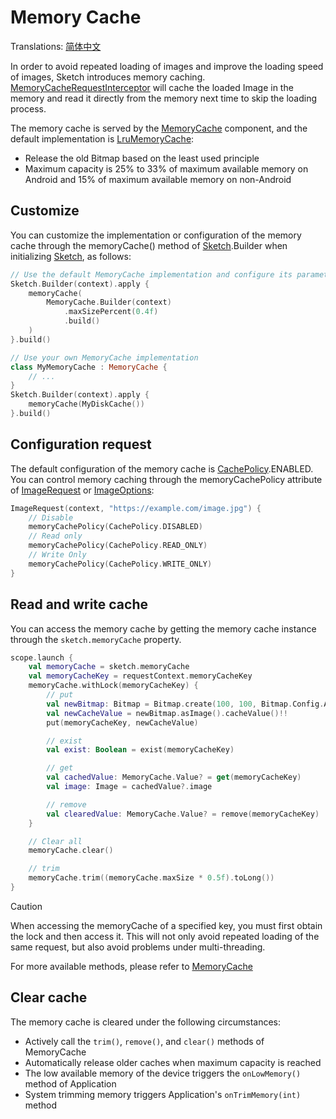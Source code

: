 # Memory Cache

Translations: [简体中文](memory_cache.zh.md)

In order to avoid repeated loading of images and improve the loading speed of images, Sketch
introduces memory caching. [MemoryCacheRequestInterceptor] will cache the loaded Image in the memory
and read it directly from the memory next time to skip the loading process.

The memory cache is served by the [MemoryCache] component, and the default implementation
is [LruMemoryCache]:

* Release the old Bitmap based on the least used principle
* Maximum capacity is 25% to 33% of maximum available memory on Android and 15% of maximum available
  memory on non-Android

## Customize

You can customize the implementation or configuration of the memory cache through the memoryCache()
method of [Sketch].Builder when initializing [Sketch], as follows:

```kotlin
// Use the default MemoryCache implementation and configure its parameters
Sketch.Builder(context).apply {
    memoryCache(
        MemoryCache.Builder(context)
            .maxSizePercent(0.4f)
            .build()
    )
}.build()

// Use your own MemoryCache implementation
class MyMemoryCache : MemoryCache {
    // ...
}
Sketch.Builder(context).apply {
    memoryCache(MyDiskCache())
}.build()
```

## Configuration request

The default configuration of the memory cache is [CachePolicy].ENABLED. You can control memory
caching through the memoryCachePolicy
attribute of [ImageRequest] or [ImageOptions]:

```kotlin
ImageRequest(context, "https://example.com/image.jpg") {
    // Disable
    memoryCachePolicy(CachePolicy.DISABLED)
    // Read only
    memoryCachePolicy(CachePolicy.READ_ONLY)
    // Write Only
    memoryCachePolicy(CachePolicy.WRITE_ONLY)
}
```

## Read and write cache

You can access the memory cache by getting the memory cache instance through
the `sketch.memoryCache` property.

```kotlin
scope.launch {
    val memoryCache = sketch.memoryCache
    val memoryCacheKey = requestContext.memoryCacheKey
    memoryCache.withLock(memoryCacheKey) {
        // put
        val newBitmap: Bitmap = Bitmap.create(100, 100, Bitmap.Config.ARGB_8888)
        val newCacheValue = newBitmap.asImage().cacheValue()!!
        put(memoryCacheKey, newCacheValue)

        // exist
        val exist: Boolean = exist(memoryCacheKey)

        // get
        val cachedValue: MemoryCache.Value? = get(memoryCacheKey)
        val image: Image = cachedValue?.image

        // remove
        val clearedValue: MemoryCache.Value? = remove(memoryCacheKey)
    }

    // Clear all
    memoryCache.clear()

    // trim
    memoryCache.trim((memoryCache.maxSize * 0.5f).toLong())
}
```

> [!CAUTION]
> When accessing the memoryCache of a specified key, you must first obtain the lock and then access
> it. This will not only avoid repeated loading of the same request, but also avoid problems under
> multi-threading.

For more available methods, please refer to [MemoryCache]

## Clear cache

The memory cache is cleared under the following circumstances:

* Actively call the `trim()`, `remove()`, and `clear()` methods of MemoryCache
* Automatically release older caches when maximum capacity is reached
* The low available memory of the device triggers the `onLowMemory()` method of Application
* System trimming memory triggers Application's `onTrimMemory(int)` method

[Sketch]: ../sketch-core/src/commonMain/kotlin/com/github/panpf/sketch/Sketch.common.kt

[MemoryCache]: ../sketch-core/src/commonMain/kotlin/com/github/panpf/sketch/cache/MemoryCache.common.kt

[LruMemoryCache]: ../sketch-core/src/commonMain/kotlin/com/github/panpf/sketch/cache/internal/LruMemoryCache.kt

[ImageRequest]: ../sketch-core/src/commonMain/kotlin/com/github/panpf/sketch/request/ImageRequest.common.kt

[ImageOptions]: ../sketch-core/src/commonMain/kotlin/com/github/panpf/sketch/request/ImageOptions.common.kt

[MemoryCacheRequestInterceptor]: ../sketch-core/src/commonMain/kotlin/com/github/panpf/sketch/cache/internal/MemoryCacheRequestInterceptor.kt

[CachePolicy]: ../sketch-core/src/commonMain/kotlin/com/github/panpf/sketch/cache/CachePolicy.kt